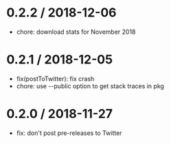 0.2.2 / 2018-12-06
==================
 * chore: download stats for November 2018

0.2.1 / 2018-12-05
==================
 * fix(postToTwitter): fix crash
 * chore: use --public option to get stack traces in pkg

0.2.0 / 2018-11-27
==================
 * fix: don't post pre-releases to Twitter
